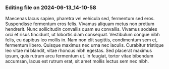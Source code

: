 

### Editing file on 2024-06-13_14-10-58

Maecenas lacus sapien, pharetra vel vehicula sed, fermentum sed eros. Suspendisse fermentum eros felis. Vivamus aliquam metus non pretium hendrerit. Nunc sollicitudin convallis quam eu convallis. Vivamus sodales orci et risus tincidunt, ut lobortis diam consequat. Vestibulum congue nibh felis, eu dapibus leo mollis in. Nam non elit sagittis, condimentum sem et, fermentum libero. Quisque maximus nec urna nec iaculis. Curabitur tristique leo vitae mi blandit, vitae rhoncus nibh egestas. Sed placerat maximus ipsum, quis rutrum arcu fermentum ut. In feugiat, tortor vitae bibendum accumsan, lacus est rutrum erat, sit amet mollis lectus sem nec nibh.


